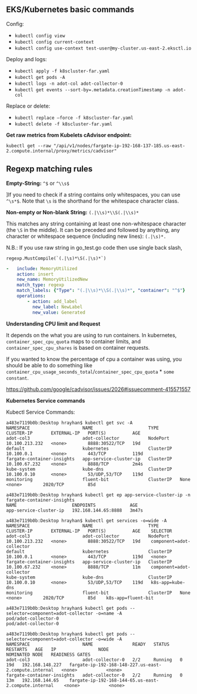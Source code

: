 ## EKS/Kubernetes basic commands
Config:
- `kubectl config view`
- `kubectl config current-context`
- `kubectl config use-context test-user@my-cluster.us-east-2.eksctl.io`

Deploy and logs:
- `kubectl apply -f k8scluster-far.yaml`
- `kubectl get pods -A`
- `kubectl logs -n adot-col adot-collector-0`
- `kubectl get events --sort-by=.metadata.creationTimestamp -n adot-col`

Replace or delete:
- `kubectl replace —force -f k8scluster-far.yaml`
- `kubectl delete -f k8scluster-far.yaml`

**Get raw metrics from Kubelets cAdvisor endpoint:**

`kubectl get --raw "/api/v1/nodes/fargate-ip-192-168-137-185.us-east-2.compute.internal/proxy/metrics/cadvisor"`

## Regexp matching rules
**Empty-String:** `^$` or `^\\s$`

]If you need to check if a string contains only whitespaces, you can use `^\s*$`. Note that `\s` is the shorthand for the whitespace character class.

**Non-empty or Non-blank String:** `(.|\\s)*\\S(.|\\s)*`

This matches any string containing at least one non-whitespace character (the `\S` in the middle). It can be preceded and followed by anything, any character or whitespace sequence (including new lines): `(.|\s)*.`

N.B.: If you use raw string in go_test.go code then use single back slash, 
```
regexp.MustCompile(`(.|\s)*\S(.|\s)*`)
```

```yaml
-   include: MemoryUtilized
    action: insert
    new_name: MemoryUtilizedNew
    match_type: regexp
    match_labels: {"Type": "(.|\\s)*\\S(.|\\s)*", "container": "^$"} 
    operations:
        - action: add_label
          new_label: NewLabel
          new_value: Generated
```

**Understanding CPU limit and Request**

It depends on the what you are using to run containers. In kubernetes, `container_spec_cpu_quota` maps to container limits, and `container_spec_cpu_shares` is based on container requests.

If you wanted to know the percentage of cpu a container was using, you should be able to do something like `container_cpu_usage_seconds_total`/`container_spec_cpu_quota` * `some constant`. 

https://github.com/google/cadvisor/issues/2026#issuecomment-415571557


**Kubernetes Service commands**

Kubectl Service Commands:
```
a483e7119b0b:Desktop hrayhan$ kubectl get svc -A
NAMESPACE                    NAME                     TYPE        CLUSTER-IP       EXTERNAL-IP   PORT(S)          AGE
adot-col3                    adot-collector           NodePort    10.100.213.232   <none>        8888:30522/TCP   19d
default                      kubernetes               ClusterIP   10.100.0.1       <none>        443/TCP          119d
fargate-container-insights   app-service-cluster-ip   ClusterIP   10.100.67.232    <none>        8888/TCP         2m4s
kube-system                  kube-dns                 ClusterIP   10.100.0.10      <none>        53/UDP,53/TCP    119d
monitoring                   fluent-bit               ClusterIP   None             <none>        2020/TCP         85d
```

```
a483e7119b0b:Desktop hrayhan$ kubectl get ep app-service-cluster-ip -n fargate-container-insights
NAME                     ENDPOINTS             AGE
app-service-cluster-ip   192.168.144.65:8888   3m47s
```

```
a483e7119b0b:Desktop hrayhan$ kubectl get services -o=wide -A
NAMESPACE                    NAME                     TYPE        CLUSTER-IP       EXTERNAL-IP   PORT(S)          AGE    SELECTOR
adot-col3                    adot-collector           NodePort    10.100.213.232   <none>        8888:30522/TCP   19d    component=adot-collector
default                      kubernetes               ClusterIP   10.100.0.1       <none>        443/TCP          119d   <none>
fargate-container-insights   app-service-cluster-ip   ClusterIP   10.100.67.232    <none>        8888/TCP         11m    component=adot-collector
kube-system                  kube-dns                 ClusterIP   10.100.0.10      <none>        53/UDP,53/TCP    119d   k8s-app=kube-dns
monitoring                   fluent-bit               ClusterIP   None             <none>        2020/TCP         85d    k8s-app=fluent-bit
```

```
a483e7119b0b:Desktop hrayhan$ kubectl get pods --selector=component=adot-collector -o=name -A
pod/adot-collector-0
pod/adot-collector-0
```

```
a483e7119b0b:Desktop hrayhan$ kubectl get pods --selector=component=adot-collector -o=wide -A
NAMESPACE                    NAME               READY   STATUS    RESTARTS   AGE   IP                NODE                                                    NOMINATED NODE   READINESS GATES
adot-col3                    adot-collector-0   2/2     Running   0          19d   192.168.148.227   fargate-ip-192-168-148-227.us-east-2.compute.internal   <none>           <none>
fargate-container-insights   adot-collector-0   2/2     Running   0          13m   192.168.144.65    fargate-ip-192-168-144-65.us-east-2.compute.internal    <none>           <none>
```